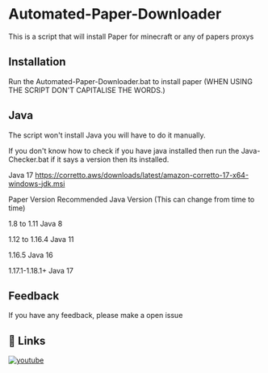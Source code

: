 
# Automated-Paper-Downloader

This is a script that will install Paper for minecraft or any of papers proxys




## Installation

Run the Automated-Paper-Downloader.bat to install paper (WHEN USING THE SCRIPT DON'T CAPITALISE THE WORDS.)
## Java

The script won't install Java you will have to do it manually.

If you don't know how to check if you have java installed then run the Java-Checker.bat  if it says a version then its installed.

Java 17 https://corretto.aws/downloads/latest/amazon-corretto-17-x64-windows-jdk.msi

Paper Version Recommended Java Version  (This can change from time to time)


1.8 to 1.11	Java 8

1.12 to 1.16.4	Java 11

1.16.5	Java 16

1.17.1-1.18.1+	Java 17
## Feedback

If you have any feedback, please make a open issue


## 🔗 Links
[![youtube](https://img.shields.io/youtube/channel/subscribers/UCxy4LyTH_A-dhTM35Bfg5QQ?style=social)](https://www.youtube.com/channel/UCxy4LyTH_A-dhTM35Bfg5QQ)
